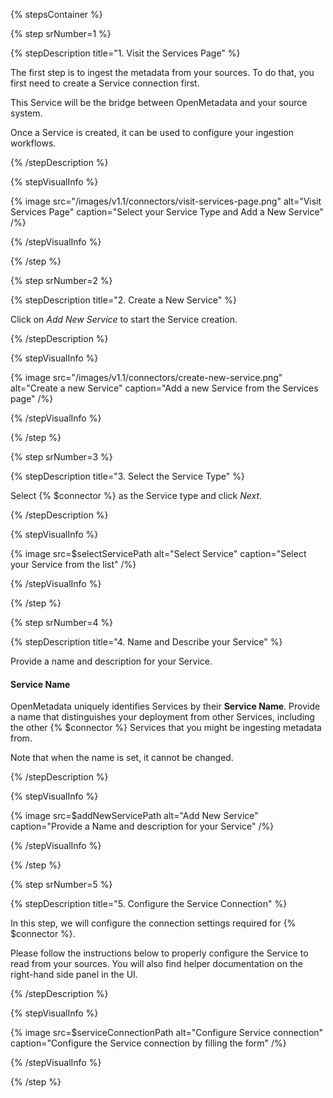 {% stepsContainer %}

{% step srNumber=1 %}

{% stepDescription title="1. Visit the Services Page" %}

The first step is to ingest the metadata from your sources. To do that, you first need to create a Service connection first. 

This Service will be the bridge between OpenMetadata and your source system.

Once a Service is created, it can be used to configure your ingestion workflows.

{% /stepDescription %}

{% stepVisualInfo %}

{% image
  src="/images/v1.1/connectors/visit-services-page.png"
  alt="Visit Services Page"
  caption="Select your Service Type and Add a New Service" /%}

{% /stepVisualInfo %}

{% /step %}

{% step srNumber=2 %}

{% stepDescription title="2. Create a New Service" %}

Click on _Add New Service_ to start the Service creation.

{% /stepDescription %}

{% stepVisualInfo %}

{% image
  src="/images/v1.1/connectors/create-new-service.png"
  alt="Create a new Service"
  caption="Add a new Service from the Services page" /%}

{% /stepVisualInfo %}

{% /step %}

{% step srNumber=3 %}

{% stepDescription title="3. Select the Service Type" %}

Select {% $connector %} as the Service type and click _Next_.

{% /stepDescription %}

{% stepVisualInfo %}

{% image
  src=$selectServicePath
  alt="Select Service"
  caption="Select your Service from the list" /%}

{% /stepVisualInfo %}

{% /step %}

{% step srNumber=4 %}

{% stepDescription title="4. Name and Describe your Service" %}

Provide a name and description for your Service.

#### Service Name

OpenMetadata uniquely identifies Services by their **Service Name**. Provide
a name that distinguishes your deployment from other Services, including
the other {% $connector %} Services that you might be ingesting metadata
from.

Note that when the name is set, it cannot be changed.

{% /stepDescription %}

{% stepVisualInfo %}

{% image
  src=$addNewServicePath
  alt="Add New Service"
  caption="Provide a Name and description for your Service" /%}

{% /stepVisualInfo %}

{% /step %}

{% step srNumber=5 %}

{% stepDescription title="5. Configure the Service Connection" %}

In this step, we will configure the connection settings required for {% $connector %}.

Please follow the instructions below to properly configure the Service to read from your sources. You will also find 
helper documentation on the right-hand side panel in the UI.

{% /stepDescription %}

{% stepVisualInfo %}

{% image
  src=$serviceConnectionPath
  alt="Configure Service connection"
  caption="Configure the Service connection by filling the form" /%}

{% /stepVisualInfo %}

{% /step %}
